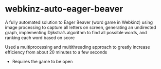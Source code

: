 # webkinz-auto-eager-beaver

A fully automated solution to Eager Beaver (word game in Webkinz) using image processing to capture all letters on screen, generating an undirected graph, implementing Djikstra’s algorithm to find all possible words, and ranking each word based on score

Used a multiprocessing and multithreading approach to greatly increase efficiency from about 20 minutes to a few seconds

 - Requires the game to be open 
